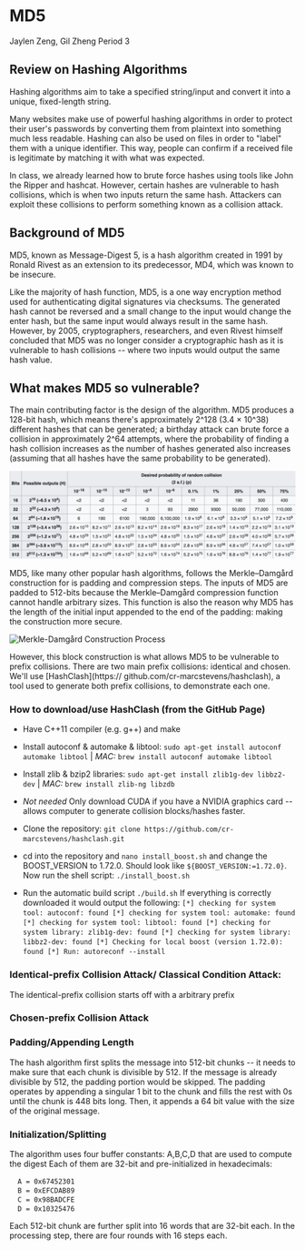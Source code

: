 # MD5
Jaylen Zeng, Gil Zheng
Period 3

## Review on Hashing Algorithms
Hashing algorithms aim to take a specified string/input and convert it into a unique, fixed-length string.

Many websites make use of powerful hashing algorithms in order to protect their user's passwords by converting them from plaintext into something much less readable. Hashing can also be used on files in order to "label" them with a unique identifier. This way, people can confirm if a received file is legitimate by matching it with what was expected.

In class, we already learned how to brute force hashes using tools like John the Ripper and hashcat. However, certain hashes are vulnerable to hash collisions, which is when two inputs return the same hash. Attackers can exploit these collisions to perform something known as a collision attack.

## Background of MD5
MD5, known as Message-Digest 5, is a hash algorithm created in 1991 by Ronald Rivest as an extension to its predecessor, MD4, which was known to be insecure.

Like the majority of hash function, MD5, is a one way encryption method used for authenticating digital signatures via checksums.
The generated hash cannot be reversed and a small change to the input would change the enter hash, but the same input would always result in the same hash. However, by 2005, cryptographers, researchers, and even Rivest himself concluded that MD5 was no longer consider a cryptographic hash as it is vulnerable to hash collisions -- where two inputs would output the same hash value.  

## What makes MD5 so vulnerable?
The main contributing factor is the design of the algorithm. MD5 produces a 128-bit hash, which means there's approximately 2^128 (3.4 × 10^38) different hashes that can be generated; a birthday attack can brute force a collision in approximately 2^64 attempts, where the probability of finding a hash collision increases as the number of hashes generated also increases (assuming that all hashes have the same probability to be generated).

![Probability of Collision Using Birthday Attack](https://github.com/Stuycs-K/final-project-3-zhengg-zengj/blob/main/IMAGES/BirthdayAttackProbability.jpg?raw=true)

MD5, like many other popular hash algorithms, follows the Merkle–Damgård construction for is padding and compression steps. The inputs of MD5 are padded to 512-bits because the Merkle–Damgård compression function cannot handle arbitrary sizes. This function is also the reason why MD5 has the length of the initial input appended to the end of the padding: making the construction more secure.

![Merkle-Damgård Construction Process](https://github.com/Stuycs-K/final-project-3-zhengg-zengj/blob/main/IMAGES/MerkleDamg%C3%A5rd.jpg?raw=true)

However, this block construction is what allows MD5 to be vulnerable to prefix collisions. There are two main prefix collisions: identical and chosen. We'll use [HashClash](https://
github.com/cr-marcstevens/hashclash), a tool used to generate both prefix collisions, to demonstrate each one.

### How to download/use HashClash (from the GitHub Page)

- Have C++11 compiler (e.g. g++) and make

- Install autoconf & automake & libtool:
`sudo apt-get install autoconf automake libtool` | *MAC:* `brew install autoconf automake libtool`  

- Install zlib & bzip2 libraries:
`sudo apt-get install zlib1g-dev libbz2-dev` | *MAC:* `brew install zlib-ng libzdb`

- *Not needed* Only download CUDA if you have a NVIDIA graphics card -- allows computer to generate collision blocks/hashes faster.

- Clone the repository: `git clone https://github.com/cr-marcstevens/hashclash.git`

- cd into the repository and `nano install_boost.sh` and change the BOOST_VERSION to 1.72.0. Should look like `${BOOST_VERSION:=1.72.0}`.
Now run the shell script:  `./install_boost.sh`

- Run the automatic build script `./build.sh`
If everything is correctly downloaded it would output the following:
`
[*] checking for system tool: autoconf: found
[*] checking for system tool: automake: found
[*] checking for system tool: libtool: found
[*] checking for system library: zlib1g-dev: found
[*] checking for system library: libbz2-dev: found
[*] Checking for local boost (version 1.72.0): found
[*] Run: autoreconf --install
`

### Identical-prefix Collision Attack/ Classical Condition Attack:
The identical-prefix collision starts off with a arbitrary prefix

### Chosen-prefix Collision Attack


### Padding/Appending Length
The hash algorithm first splits the message into 512-bit chunks -- it needs to make sure that each chunk is divisible by 512. If the message is already divisible by 512, the padding portion would be skipped. The padding operates by appending a singular 1 bit to the chunk and fills the rest with 0s until the chunk is 448 bits long. Then, it appends a 64 bit value with the size of the original message.

### Initialization/Splitting
The algorithm uses four buffer constants: A,B,C,D that are used to compute the digest Each of them are 32-bit and pre-initialized in hexadecimals:
```
  A = 0x67452301
  B = 0xEFCDAB89
  C = 0x98BADCFE
  D = 0x10325476
```
Each 512-bit chunk are further split into 16 words that are 32-bit each. In the processing step, there are four rounds with 16 steps each.
